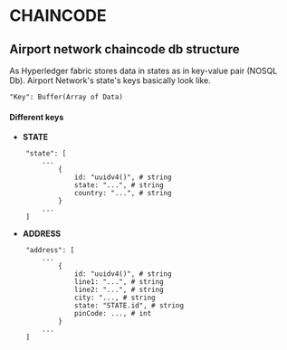 # CHAINCODE

## Airport network chaincode db structure

As Hyperledger fabric stores data in states as in key-value pair (NOSQL Db). Airport Network's state's keys basically look like.
```
"Key": Buffer(Array of Data)
```

#### Different keys

- **STATE**
```
    "state": [
        ...
            {
                id: "uuidv4()", # string
                state: "...", # string
                country: "...", # string
            }
        ...     
    ]
```
- **ADDRESS**  
```
    "address": [
        ...
            {
                id: "uuidv4()", # string
                line1: "...", # string
                line2: "...", # string
                city: "..., # string
                state: "STATE.id", # string
                pinCode: ..., # int
            }
        ...     
    ]
```
